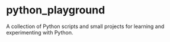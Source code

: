 # python_playground
A collection of Python scripts and small projects for learning and experimenting with Python.

